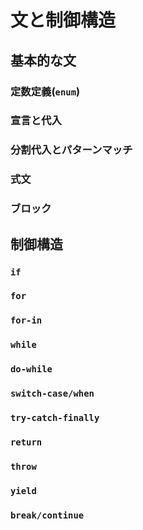 
# 文と制御構造
## 基本的な文
### 定数定義(`enum`)
### 宣言と代入
### 分割代入とパターンマッチ
### 式文
### ブロック
## 制御構造
### `if`
### `for`
### `for-in`
### `while`
### `do-while`
### `switch-case/when`
### `try-catch-finally`
### `return`
### `throw`
### `yield`
### `break/continue`
